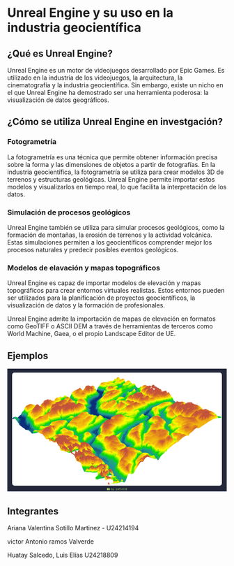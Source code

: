 # Unreal Engine y su uso en la industria geocientífica

## ¿Qué es Unreal Engine?

Unreal Engine es un motor de videojuegos desarrollado por Epic Games. Es utilizado en la industria de los videojuegos, la arquitectura, la cinematografía y la industria geocientífica. Sin embargo, existe un nicho en el que Unreal Engine ha demostrado ser una herramienta poderosa: la visualización de datos geográficos.

## ¿Cómo se utiliza Unreal Engine en investgación?

### Fotogrametría

La fotogrametría es una técnica que permite obtener información precisa sobre la forma y las dimensiones de objetos a partir de fotografías. En la industria geocientífica, la fotogrametría se utiliza para crear modelos 3D de terrenos y estructuras geológicas. Unreal Engine permite importar estos modelos y visualizarlos en tiempo real, lo que facilita la interpretación de los datos.

### Simulación de procesos geológicos

Unreal Engine también se utiliza para simular procesos geológicos, como la formación de montañas, la erosión de terrenos y la actividad volcánica. Estas simulaciones permiten a los geocientíficos comprender mejor los procesos naturales y predecir posibles eventos geológicos.

### Modelos de elavación y mapas topográficos

Unreal Engine es capaz de importar modelos de elevación y mapas topográficos para crear entornos virtuales realistas. Estos entornos pueden ser utilizados para la planificación de proyectos geocientíficos, la visualización de datos y la formación de profesionales.

Unreal Engine admite la importación de mapas de elevación en formatos como GeoTIFF o ASCII DEM a través de herramientas de terceros como World Machine, Gaea, o el propio Landscape Editor de UE.

## Ejemplos

![Texto alternativo](./topo.png)

## Integrantes

Ariana Valentina Sotillo Martinez - U24214194

victor Antonio ramos Valverde

Huatay Salcedo, Luis Elías U24218809
